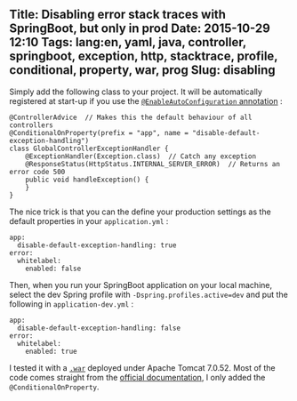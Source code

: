 Title: Disabling error stack traces with SpringBoot, but only in prod
Date: 2015-10-29 12:10
Tags: lang:en, yaml, java, controller, springboot, exception, http, stacktrace, profile, conditional, property, war, prog
Slug: disabling
---


Simply add the following class to your project. It will be automatically registered at start-up if you use the [`@EnableAutoConfiguration` annotation](http://docs.spring.io/spring-boot/docs/current/reference/html/using-boot-auto-configuration.html) :

```
@ControllerAdvice  // Makes this the default behaviour of all controllers
@ConditionalOnProperty(prefix = "app", name = "disable-default-exception-handling")
class GlobalControllerExceptionHandler {
    @ExceptionHandler(Exception.class)  // Catch any exception
    @ResponseStatus(HttpStatus.INTERNAL_SERVER_ERROR)  // Returns an error code 500
    public void handleException() {
    }
}
```

The nice trick is that you can the define your production settings as the default properties in your `application.yml` :
```
app:
  disable-default-exception-handling: true
error:
  whitelabel:
    enabled: false
```

Then, when you run your SpringBoot application on your local machine, select the dev Spring profile with `-Dspring.profiles.active=dev` and put the following in `application-dev.yml` :
```
app:
  disable-default-exception-handling: false
error:
  whitelabel:
    enabled: true
```

I tested it with a [`.war`](//en.wikipedia.org/wiki/WAR_(file_format)) deployed under Apache Tomcat 7.0.52. Most of the code comes straight from the [official documentation](//spring.io/blog/2013/11/01/exception-handling-in-spring-mvc), I only added the `@ConditionalOnProperty`.
